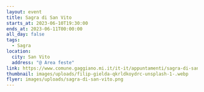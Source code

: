 ```yaml
---
layout: event
title: Sagra di San Vito
starts_at: 2023-06-10T19:30:00
ends_at: 2023-06-11T00:00:00
all_day: false
tags:
  - Sagra
location:
  city: San Vito
  address: "@ Area feste"
link: https://www.comune.gaggiano.mi.it/it-it/appuntamenti/sagra-di-san-vito-92514-1-f2a6f275cec1fbc42f88ef9e4027deae
thumbnail: images/uploads/filip-gielda-qkrldkoydrc-unsplash-1-.webp
flyer: images/uploads/sagra-di-san-vito.png
---
```

